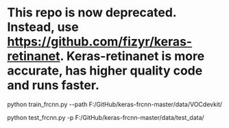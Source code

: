 # This repo is now deprecated. Instead, use https://github.com/fizyr/keras-retinanet. Keras-retinanet is more accurate, has higher quality code and runs faster.
python train_frcnn.py --path F:/GitHub/keras-frcnn-master/data/VOCdevkit/


python test_frcnn.py -p F:/GitHub/keras-frcnn-master/data/test_data/
